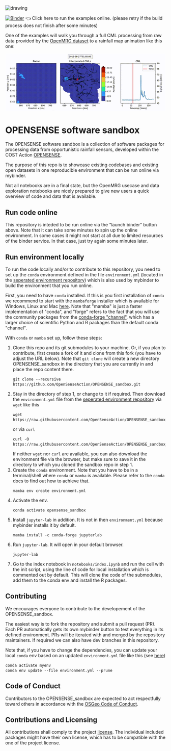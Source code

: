 <img src="https://user-images.githubusercontent.com/102827/174779884-a2fb0971-4850-4ad6-93eb-2c53b922b408.svg" alt="drawing" width="300"/>

[![Binder](https://mybinder.org/badge_logo.svg)](https://mybinder.org/v2/gh/OpenSenseAction/OPENSENSE_sandbox_environment/main?urlpath=git-pull?repo=https://github.com/OpenSenseAction/OPENSENSE_sandbox%26urlpath=lab/tree/OPENSENSE_sandbox/notebooks/index.ipynb&branch=main)  :point_left: Click here to run the examples online. (please retry if the build process does not finish after some minutes)

One of the examples will walk you through a full CML processing from raw data provided by the [OpenMRG dataset](https://doi.org/10.5194/essd-14-5411-2022) to a rainfall map animation like this one:

<img src="OPENSENSE_sandbox_OpenMRG_usecase_animation.gif" alt="drawing" width="700"/>


# OPENSENSE software sandbox
The OPENSENSE software sandbox is a collection of software packages for processing data from opportunistic rainfall sensors, developed within the COST Action [OPENSENSE](https://opensenseaction.eu/).

The purpose of this repo is to showcase existing codebases and existing open datasets in one reproducible environment that can be run online via mybinder.

Not all notebooks are in a final state, but the OpenMRG usecase and data exploration notebooks are nicely prepared to give new users a quick overview of code and data that is available.

## Run code online

This repository is inteded to be run online  via the "launch binder" button above. Note that it can take some minutes to spin up the online environment. In some cases it might not start at all due to limited resources of the binder service. In that case, just try again some minutes later.

## Run environment locally

To run the code locally and/or to contribute to this repository, you need to set up the `conda` environment defined in the file `environment.yml` (located in the [seperated environment repository](https://github.com/OpenSenseAction/OPENSENSE_sandbox_environment)) which is also used by mybinder to build the environment that you run online.

First, you need to have `conda` installed. If this is you first installation of `conda` we recommend to start with the `mambaforge` installer which is available for Windows, Linux and Mac [here](https://github.com/conda-forge/miniforge#mambaforge). Note that "mamba" is just a faster implementation of "conda", and "forge" refers to the fact that you will use the community packages from the [conda-forge "channel"](https://conda-forge.org/), which has a  larger choice of scientific Python and R packages than the default conda "channel".

With `conda` or `mamba` set up, follow these steps:
1. Clone this repo and its git submodules to your machine. Or, if you plan to contribute, first create a fork of it and clone from this fork (you have to adjust the URL below). Note that `git clone` will create a new directory OPENSENSE_sandbox in the directory that you are currently in and place the repo content there.
   ```
   git clone --recursive https://github.com/OpenSenseAction/OPENSENSE_sandbox.git
   ```
2. Stay in the directory of step 1, or change to it if required. Then download the `environment.yml` file from the [seperated environment repository](https://github.com/OpenSenseAction/OPENSENSE_sandbox_environment) via `wget` like this
    ```
   wget https://raw.githubusercontent.com/OpenSenseAction/OPENSENSE_sandbox_environment/main/environment.yml
    ```
    or via `curl`
   ```
   curl -O https://raw.githubusercontent.com/OpenSenseAction/OPENSENSE_sandbox_environment/main/environment.yml
   ```
   If neither `wget` nor `curl` are available, you can also download the environment file via the browser, but make sure to save it in the directory to which you cloned the sandbox repo in step 1.
3. Create the `conda` environment. Note that you have to be in a terminal/shell where `conda` or `mamba` is available. Please refer to the `conda` docs to find out how to achieve that.
   ```
   mamba env create environment.yml
   ```
4. Activate the env.
   ```
   conda activate opensense_sandbox
   ```
5. Install `jupyter-lab` in addition. It is not in then `environment.yml` because mybinder installs it by default.
   ```
   mamba install -c conda-forge jupyterlab
   ```
6. Run `jupyter-lab`. It will open in your default browser.
   ```
   jupyter-lab
   ```
7. Go to the index notebook in `notebooks/index.ipynb` and run the cell with the init script, using the line of code for local installation which is commented out by default. This will clone the code of the submodules, add them to the conda env and install the R packages.

## Contributing

We encourages everyone to contribute to the developement of the OPENSENSE_sandbox.

The easiest way is to fork the repository and submit a pull request (PR). Each PR automatically gets its own mybinder button to test everything in its defined environment. PRs will be iterated with and merged by the repository maintainers. If required we can also have dev branches in this repository.

Note that, if you have to change the dependencies, you can update your local `conda` env based on an updated `environment.yml` file like this (see [here](https://stackoverflow.com/a/43873901/356463))
```
conda activate myenv
conda env update --file environment.yml --prune
```

## Code of Conduct

Contributors to the OPENSENSE_sandbox are expected to act respectfully toward others in accordance with the [OSGeo Code of Conduct](http://www.osgeo.org/code_of_conduct).

## Contributions and Licensing

All contributions shall comply to the project [license](LICENSE). The individual included packages might have their own license, which has to be compatible with the one of the project license.
